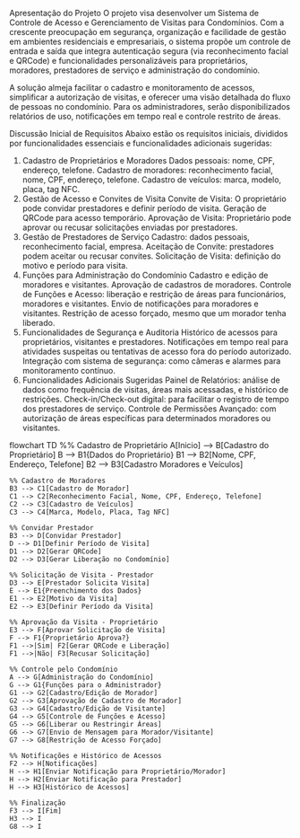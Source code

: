 Apresentação do Projeto
O projeto visa desenvolver um Sistema de Controle de Acesso e Gerenciamento de Visitas para Condomínios. Com a crescente preocupação em segurança, organização e facilidade de gestão em ambientes residenciais e empresariais, o sistema propõe um controle de entrada e saída que integra autenticação segura (via reconhecimento facial e QRCode) e funcionalidades personalizáveis para proprietários, moradores, prestadores de serviço e administração do condomínio.

A solução almeja facilitar o cadastro e monitoramento de acessos, simplificar a autorização de visitas, e oferecer uma visão detalhada do fluxo de pessoas no condomínio. Para os administradores, serão disponibilizados relatórios de uso, notificações em tempo real e controle restrito de áreas.

Discussão Inicial de Requisitos
Abaixo estão os requisitos iniciais, divididos por funcionalidades essenciais e funcionalidades adicionais sugeridas:

1. Cadastro de Proprietários e Moradores
Dados pessoais: nome, CPF, endereço, telefone.
Cadastro de moradores: reconhecimento facial, nome, CPF, endereço, telefone.
Cadastro de veículos: marca, modelo, placa, tag NFC.
2. Gestão de Acesso e Convites de Visita
Convite de Visita: O proprietário pode convidar prestadores e definir período de visita.
Geração de QRCode para acesso temporário.
Aprovação de Visita: Proprietário pode aprovar ou recusar solicitações enviadas por prestadores.
3. Gestão de Prestadores de Serviço
Cadastro: dados pessoais, reconhecimento facial, empresa.
Aceitação de Convite: prestadores podem aceitar ou recusar convites.
Solicitação de Visita: definição do motivo e período para visita.
4. Funções para Administração do Condomínio
Cadastro e edição de moradores e visitantes.
Aprovação de cadastros de moradores.
Controle de Funções e Acesso: liberação e restrição de áreas para funcionários, moradores e visitantes.
Envio de notificações para moradores e visitantes.
Restrição de acesso forçado, mesmo que um morador tenha liberado.
5. Funcionalidades de Segurança e Auditoria
Histórico de acessos para proprietários, visitantes e prestadores.
Notificações em tempo real para atividades suspeitas ou tentativas de acesso fora do período autorizado.
Integração com sistema de segurança: como câmeras e alarmes para monitoramento contínuo.
6. Funcionalidades Adicionais Sugeridas
Painel de Relatórios: análise de dados como frequência de visitas, áreas mais acessadas, e histórico de restrições.
Check-in/Check-out digital: para facilitar o registro de tempo dos prestadores de serviço.
Controle de Permissões Avançado: com autorização de áreas específicas para determinados moradores ou visitantes.

flowchart TD
    %% Cadastro de Proprietário
    A[Inicio] --> B[Cadastro do Proprietário]
    B --> B1{Dados do Proprietário}
    B1 --> B2[Nome, CPF, Endereço, Telefone]
    B2 --> B3[Cadastro Moradores e Veículos]

    %% Cadastro de Moradores
    B3 --> C1[Cadastro de Morador]
    C1 --> C2[Reconhecimento Facial, Nome, CPF, Endereço, Telefone]
    C2 --> C3[Cadastro de Veículos]
    C3 --> C4[Marca, Modelo, Placa, Tag NFC]

    %% Convidar Prestador
    B3 --> D[Convidar Prestador]
    D --> D1[Definir Período de Visita]
    D1 --> D2[Gerar QRCode]
    D2 --> D3[Gerar Liberação no Condomínio]

    %% Solicitação de Visita - Prestador
    D3 --> E[Prestador Solicita Visita]
    E --> E1{Preenchimento dos Dados}
    E1 --> E2[Motivo da Visita]
    E2 --> E3[Definir Período da Visita]

    %% Aprovação da Visita - Proprietário
    E3 --> F[Aprovar Solicitação de Visita]
    F --> F1{Proprietário Aprova?}
    F1 -->|Sim| F2[Gerar QRCode e Liberação]
    F1 -->|Não| F3[Recusar Solicitação]

    %% Controle pelo Condomínio
    A --> G[Administração do Condomínio]
    G --> G1{Funções para o Administrador}
    G1 --> G2[Cadastro/Edição de Morador]
    G2 --> G3[Aprovação de Cadastro de Morador]
    G3 --> G4[Cadastro/Edição de Visitante]
    G4 --> G5[Controle de Funções e Acesso]
    G5 --> G6[Liberar ou Restringir Áreas]
    G6 --> G7[Envio de Mensagem para Morador/Visitante]
    G7 --> G8[Restrição de Acesso Forçado]

    %% Notificações e Histórico de Acessos
    F2 --> H[Notificações]
    H --> H1[Enviar Notificação para Proprietário/Morador]
    H --> H2[Enviar Notificação para Prestador]
    H --> H3[Histórico de Acessos]

    %% Finalização
    F3 --> I[Fim]
    H3 --> I
    G8 --> I
